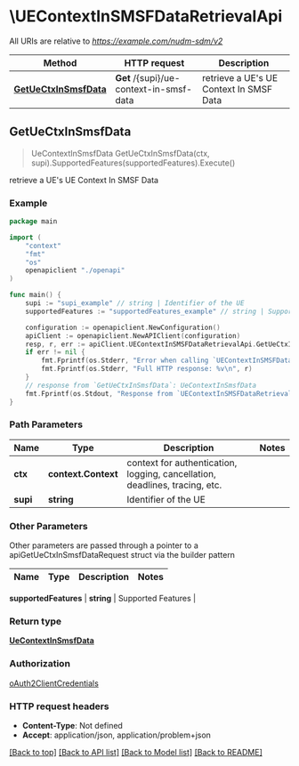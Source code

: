# \UEContextInSMSFDataRetrievalApi

All URIs are relative to *https://example.com/nudm-sdm/v2*

Method | HTTP request | Description
------------- | ------------- | -------------
[**GetUeCtxInSmsfData**](UEContextInSMSFDataRetrievalApi.md#GetUeCtxInSmsfData) | **Get** /{supi}/ue-context-in-smsf-data | retrieve a UE&#39;s UE Context In SMSF Data



## GetUeCtxInSmsfData

> UeContextInSmsfData GetUeCtxInSmsfData(ctx, supi).SupportedFeatures(supportedFeatures).Execute()

retrieve a UE's UE Context In SMSF Data

### Example

```go
package main

import (
    "context"
    "fmt"
    "os"
    openapiclient "./openapi"
)

func main() {
    supi := "supi_example" // string | Identifier of the UE
    supportedFeatures := "supportedFeatures_example" // string | Supported Features (optional)

    configuration := openapiclient.NewConfiguration()
    apiClient := openapiclient.NewAPIClient(configuration)
    resp, r, err := apiClient.UEContextInSMSFDataRetrievalApi.GetUeCtxInSmsfData(context.Background(), supi).SupportedFeatures(supportedFeatures).Execute()
    if err != nil {
        fmt.Fprintf(os.Stderr, "Error when calling `UEContextInSMSFDataRetrievalApi.GetUeCtxInSmsfData``: %v\n", err)
        fmt.Fprintf(os.Stderr, "Full HTTP response: %v\n", r)
    }
    // response from `GetUeCtxInSmsfData`: UeContextInSmsfData
    fmt.Fprintf(os.Stdout, "Response from `UEContextInSMSFDataRetrievalApi.GetUeCtxInSmsfData`: %v\n", resp)
}
```

### Path Parameters


Name | Type | Description  | Notes
------------- | ------------- | ------------- | -------------
**ctx** | **context.Context** | context for authentication, logging, cancellation, deadlines, tracing, etc.
**supi** | **string** | Identifier of the UE | 

### Other Parameters

Other parameters are passed through a pointer to a apiGetUeCtxInSmsfDataRequest struct via the builder pattern


Name | Type | Description  | Notes
------------- | ------------- | ------------- | -------------

 **supportedFeatures** | **string** | Supported Features | 

### Return type

[**UeContextInSmsfData**](UeContextInSmsfData.md)

### Authorization

[oAuth2ClientCredentials](../README.md#oAuth2ClientCredentials)

### HTTP request headers

- **Content-Type**: Not defined
- **Accept**: application/json, application/problem+json

[[Back to top]](#) [[Back to API list]](../README.md#documentation-for-api-endpoints)
[[Back to Model list]](../README.md#documentation-for-models)
[[Back to README]](../README.md)


